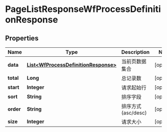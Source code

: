 
# PageListResponseWfProcessDefinitionResponse

## Properties
Name | Type | Description | Notes
------------ | ------------- | ------------- | -------------
**data** | [**List&lt;WfProcessDefinitionResponse&gt;**](WfProcessDefinitionResponse.md) | 当前页数据集合 |  [optional]
**total** | **Long** | 总记录数 |  [optional]
**start** | **Integer** | 请求起始行 |  [optional]
**sort** | **String** | 排序字段 |  [optional]
**order** | **String** | 排序方式(asc/desc) |  [optional]
**size** | **Integer** | 请求大小 |  [optional]



